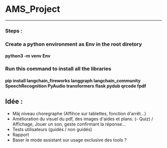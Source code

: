 # AMS_Project

---

### Steps :

### Create a python environment as Env in the root diretory
#### python3 -m venv Env

### Run this command to install all the libraries

#### pip install langchain_fireworks langgraph langchain_community SpeechRecognition PyAudio transformers flask pydub qrcode fpdf

## Idée :
- Màj niveau choregraphe (Affihce sur tablettes, fonction d'arrêt...)
- Amélioration du visuel du pdf, des images d'aides et plans.
(- Quiz) / Affichage, Jouer un son, geste confirmant la réponse...
- Tests utilisateurs (guidés / non guidés)
- Rapport
- Baser le mode assistant sur usage exclusive des tools ?
